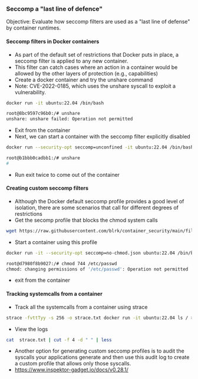 ### Seccomp a "last line of defence"
Objective: Evaluate how seccomp filters are used as a "last line of defense" by container runtimes.

#### Seccomp filters in Docker containers
* As part of the default set of restrictions that Docker puts in place, a seccomp filter is applied to any new container.
* This filter can catch cases where an action in a container would be allowed by the other layers of protection (e.g., capabilities)
* Create a docker container and try the unshare command
* Note: CVE-2022-0185, which uses the unshare syscall to exploit a vulnerability.
```bash
docker run -it ubuntu:22.04 /bin/bash

root@8bc9597c96b0:/# unshare
unshare: unshare failed: Operation not permitted
```
* Exit from the container
* Next, we can start a container with the seccomp filter explicitly disabled
```bash
docker run --security-opt seccomp=unconfined -it ubuntu:22.04 /bin/bash

root@b1bbb0cadbb1:/# unshare
# 
```
* Run exit twice to come out of the container
#### Creating custom seccomp filters
* Although the Docker default seccomp profile provides a good level of isolation, there are some scenarios that call for different degrees of restrictions
* Get the secomp profile that blocks the chmod system calls
```bash
wget https://raw.githubusercontent.com/blrk/container_security/main/files/no-chmod.json
```
* Start a container using this profile
```bash
docker run -it --security-opt seccomp=no-chmod.json ubuntu:22.04 /bin/bash

root@d7980f8b9027:/# chmod 744 /etc/passwd
chmod: changing permissions of '/etc/passwd': Operation not permitted
```
* exit from the container
#### Tracking systemcalls from a container
* Track all the systemcalls from a container using strace
```bash
strace -fvttTyy -s 256 -o strace.txt docker run -it ubuntu:22.04 ls / >/dev/null
```
* View the logs
```bash
cat  strace.txt | cut -f 4 -d " " | less
```
* Another option for generating custom seccomp profiles is to audit the syscalls your applications generate and then use this audit log to create a custom profile that allows only those syscalls.
* https://www.inspektor-gadget.io/docs/v0.28.1/